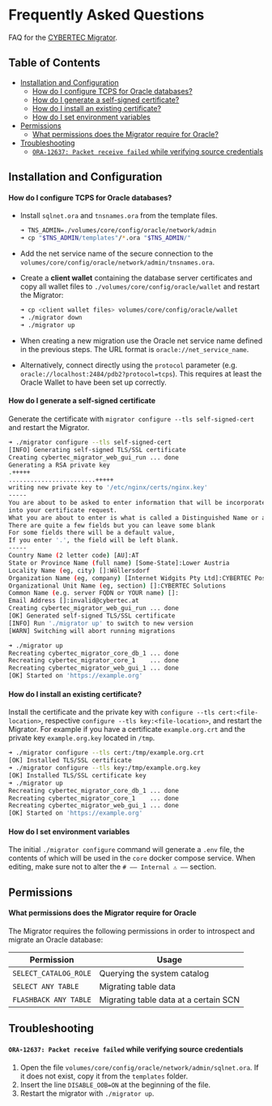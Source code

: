 # Frequently Asked Questions

FAQ for the [CYBERTEC Migrator](../README.md).

## Table of Contents
- [Installation and Configuration](#installation-and-configuration)
  - [How do I configure TCPS for Oracle databases?](#how-do-i-configure-tcps-for-oracle-databases)
  - [How do I generate a self-signed certificate?](#how-do-i-generate-a-self-signed-certificate)
  - [How do I install an existing certificate?](#how-do-i-install-an-existing-certificate)
  - [How do I set environment variables](#how-do-i-set-environment-variables)
- [Permissions](#permissions)
  - [What permissions does the Migrator require for Oracle?](#what-permissions-does-the-migrator-require-for-oracle) 
- [Troubleshooting](#troubleshooting)
  - [`ORA-12637: Packet receive failed` while verifying source credentials](#ora-12637-packet-receive-failed-while-verifying-source-credentials)

## Installation and Configuration

#### How do I configure TCPS for Oracle databases?

- Install `sqlnet.ora` and `tnsnames.ora` from the template files.
  ```sh
  ➜ TNS_ADMIN=./volumes/core/config/oracle/network/admin
  ➜ cp "$TNS_ADMIN/templates"/*.ora "$TNS_ADMIN/"
  ```
- Add the net service name of the secure connection to the `volumes/core/config/oracle/network/admin/tnsnames.ora`.
- Create a **client wallet** containing the database server certificates and copy all wallet files to `./volumes/core/config/oracle/wallet` and restart the Migrator:
  ```sh
  ➜ cp <client wallet files> volumes/core/config/oracle/wallet
  ➜ ./migrator down
  ➜ ./migrator up
  ```
- When creating a new migration use the Oracle net service name defined in the previous steps. The URL format is `oracle://net_service_name`.

- Alternatively, connect directly using the `protocol` parameter (e.g. `oracle://localhost:2484/pdb2?protocol=tcps`).
  This requires at least the Oracle Wallet to have been set up correctly.

#### How do I generate a self-signed certificate

Generate the certificate with `migrator configure --tls self-signed-cert` and restart the Migrator.

```sh
➜ ./migrator configure --tls self-signed-cert
[INFO] Generating self-signed TLS/SSL certificate
Creating cybertec_migrator_web_gui_run ... done
Generating a RSA private key
.+++++
........................+++++
writing new private key to '/etc/nginx/certs/nginx.key'
-----
You are about to be asked to enter information that will be incorporated
into your certificate request.
What you are about to enter is what is called a Distinguished Name or a DN.
There are quite a few fields but you can leave some blank
For some fields there will be a default value,
If you enter '.', the field will be left blank.
-----
Country Name (2 letter code) [AU]:AT
State or Province Name (full name) [Some-State]:Lower Austria
Locality Name (eg, city) []:Wöllersdorf
Organization Name (eg, company) [Internet Widgits Pty Ltd]:CYBERTEC PostgreSQL International GmbH
Organizational Unit Name (eg, section) []:CYBERTEC Solutions
Common Name (e.g. server FQDN or YOUR name) []:
Email Address []:invalid@cybertec.at
Creating cybertec_migrator_web_gui_run ... done
[OK] Generated self-signed TLS/SSL certificate
[INFO] Run './migrator up' to switch to new version
[WARN] Switching will abort running migrations

➜ ./migrator up
Recreating cybertec_migrator_core_db_1 ... done
Recreating cybertec_migrator_core_1    ... done
Recreating cybertec_migrator_web_gui_1 ... done
[OK] Started on 'https://example.org'
```

#### How do I install an existing certificate?

Install the certificate and the private key with `configure --tls cert:<file-location>`, respective `configure --tls key:<file-location>`, and restart the Migrator.
For example if you have a certificate `example.org.crt` and the private key `example.org.key` located in `/tmp`.

```sh
➜ ./migrator configure --tls cert:/tmp/example.org.crt
[OK] Installed TLS/SSL certificate
➜ ./migrator configure --tls key:/tmp/example.org.key
[OK] Installed TLS/SSL certificate key
➜ ./migrator up
Recreating cybertec_migrator_core_db_1 ... done
Recreating cybertec_migrator_core_1    ... done
Recreating cybertec_migrator_web_gui_1 ... done
[OK] Started on 'https://example.org'
```

#### How do I set environment variables

The initial `./migrator configure` command will generate a `.env` file, the contents of which will be used in the `core` docker compose service.
When editing, make sure not to alter the `# —— Internal ⚠ ——` section.

## Permissions

#### What permissions does the Migrator require for Oracle

The Migrator requires the following permissions in order to introspect and migrate an Oracle database:

| Permission            | Usage                                 | 
|-----------------------|---------------------------------------|
| `SELECT_CATALOG_ROLE` | Querying the system catalog           |
| `SELECT ANY TABLE`    | Migrating table data                  |
| `FLASHBACK ANY TABLE` | Migrating table data at a certain SCN |

## Troubleshooting

#### `ORA-12637: Packet receive failed` while verifying source credentials

1. Open the file `volumes/core/config/oracle/network/admin/sqlnet.ora`. If it does not exist, copy it from the `templates` folder.
2. Insert the line `DISABLE_OOB=ON` at the beginning of the file.
3. Restart the migrator with `./migrator up`.

